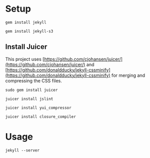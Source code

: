 # Setup

`gem install jekyll`

`gem install jekyll-s3`

## Install Juicer

This project uses
[https://github.com/cjohansen/juicer/](https://github.com/cjohansen/juicer/) and
[https://github.com/donaldducky/jekyll-cssminify](https://github.com/donaldducky/jekyll-cssminify)
for merging and compressing the CSS files.

`sudo gem install juicer`

`juicer install jslint`

`juicer install yui_compressor`

`juicer install closure_compiler`

# Usage

`jekyll --server`
